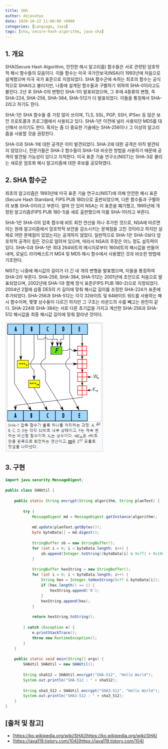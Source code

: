 ```yaml
---
title: SHA
author: dejavuhyo
date: 2020-10-22 11:00:00 +0900
categories: [Language, Java]
tags: [sha, secure-hash-algorithm, java-sha]
---
```


## 1. 개요
SHA(Secure Hash Algorithm, 안전한 해시 알고리즘) 함수들은 서로 관련된 암호학적 해시 함수들의 모음이다. 이들 함수는 미국 국가안보국(NSA)이 1993년에 처음으로 설계했으며 미국 국가 표준으로 지정되었다. SHA 함수군에 속하는 최초의 함수는 공식적으로 SHA라고 불리지만, 나중에 설계된 함수들과 구별하기 위하여 SHA-0이라고도 불린다. 2년 후 SHA-0의 변형인 SHA-1이 발표되었으며, 그 후에 4종류의 변형, 즉 SHA-224, SHA-256, SHA-384, SHA-512가 더 발표되었다. 이들을 통칭해서 SHA-2라고 하기도 한다.

SHA-1은 SHA 함수들 중 가장 많이 쓰이며, TLS, SSL, PGP, SSH, IPSec 등 많은 보안 프로토콜과 프로그램에서 사용되고 있다. SHA-1은 이전에 널리 사용되던 MD5를 대신해서 쓰이기도 한다. 혹자는 좀 더 중요한 기술에는 SHA-256이나 그 이상의 알고리즘을 사용할 것을 권장한다.

SHA-0과 SHA-1에 대한 공격은 이미 발견되었다. SHA-2에 대한 공격은 아직 발견되지 않았으나, 전문가들은 SHA-2 함수들이 SHA-1과 비슷한 방법을 사용하기 때문에 공격이 발견될 가능성이 있다고 지적한다. 미국 표준 기술 연구소(NIST)는 SHA-3로 불리는 새로운 암호화 해시 알고리즘에 대한 후보를 공모하였다.

## 2. SHA 함수군
최초의 알고리즘은 1993년에 미국 표준 기술 연구소(NIST)에 의해 안전한 해시 표준(Secure Hash Standard, FIPS PUB 180)으로 출판되었으며, 다른 함수들과 구별하려 보통 SHA-0이라고 부른다. 얼마 안 있어 NSA는 이 표준을 폐기했고, 1995년에 개정된 알고리즘(FIPS PUB 180-1)을 새로 출판했으며 이를 SHA-1이라고 부른다. 

SHA-1은 SHA-0의 압축 함수에 비트 회전 연산을 하나 추가한 것으로, NSA에 따르면 이는 원래 알고리즘에서 암호학적 보안을 감소시키는 문제점을 고친 것이라고 하지만 실제로 어떤 문제점이 있었는지는 공개하지 않았다. 일반적으로 SHA-1은 SHA-0보다 암호학적 공격이 힘든 것으로 알려져 있으며, 따라서 NSA의 주장은 어느 정도 설득력이 있다. SHA-0과 SHA-1은 최대 264비트의 메시지로부터 160비트의 해시값을 만들어 내며, 로널드 라이베스트가 MD4 및 MD5 해시 함수에서 사용했던 것과 비슷한 방법에 기초한다.

NIST는 나중에 해시값의 길이가 더 긴 네 개의 변형을 발표했으며, 이들을 통칭하여 SHA-2라 부른다. SHA-256, SHA-384, SHA-512는 2001년에 초안으로 처음으로 발표되었으며, 2002년에 SHA-1과 함께 정식 표준(FIPS PUB 180-2)으로 지정되었다. 2004년 2월에 삼중 DES의 키 길이에 맞춰 해시값 길이를 조정한 SHA-224가 표준에 추가되었다. SHA-256과 SHA-512는 각각 32바이트 및 64바이트 워드를 사용하는 해시 함수이며, 몇몇 상수들이 다르긴 하지만 그 구조는 라운드의 수를 빼고는 완전히 같다. SHA-224와 SHA-384는 서로 다른 초기값을 가지고 계산한 SHA-256과 SHA-512 해시값을 최종 해시값 길이에 맞춰 잘라낸 것이다.

![img001](/assets/img/2020-10-22-sha/img001.png)

## 3. 구현

```java
import java.security.MessageDigest;

public class SHAUtil {

    public static String encrypt(String algorithm, String planText) {

        try {
            MessageDigest md = MessageDigest.getInstance(algorithm);

            md.update(planText.getBytes());
            byte byteData[] = md.digest();

            StringBuffer sb = new StringBuffer();
            for (int i = 0; i < byteData.length; i++) {
                sb.append(Integer.toString((byteData[i] & 0xff) + 0x100, 16).substring(1));
            }

            StringBuffer hexString = new StringBuffer();
            for (int i = 0; i < byteData.length; i++) {
                String hex = Integer.toHexString(0xff & byteData[i]);
                if (hex.length() == 1) {
                    hexString.append('0');
                }
                hexString.append(hex);
            }

            return hexString.toString();

        } catch (Exception e) {
            e.printStackTrace();
            throw new RuntimeException();
        }
    }

    public static void main(String[] args) {
        SHAUtil SHAUtil = new SHAUtil();

        String sha512 = SHAUtil.encrypt("SHA-512", "Hello World");
        System.out.println("SHA-512 : " + sha512);

        String sha3_512 = SHAUtil.encrypt("SHA3-512", "Hello World");
        System.out.println("SHA3-512 : " + sha3_512);
    }
}
```

## [출처 및 참고]
* [https://ko.wikipedia.org/wiki/SHA](https://ko.wikipedia.org/wiki/SHA)
* [https://java119.tistory.com/104](https://java119.tistory.com/104)
